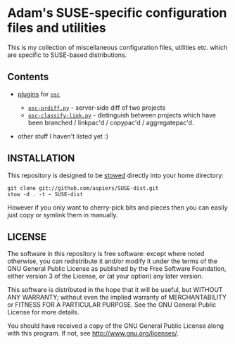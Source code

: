 # Adam's SUSE-specific configuration files and utilities

This is my collection of miscellaneous configuration files, utilities
etc. which are specific to SUSE-based distributions.

## Contents

* [plugins](http://en.opensuse.org/openSUSE:OSC_plugins) for [`osc`](http://en.opensuse.org/openSUSE:OSC)
    * [`osc-prdiff.py`](https://github.com/aspiers/SUSE-dist/blob/master/.osc-plugins/osc-prdiff.py) - server-side diff of two projects
    * [`osc-classify-link.py`](https://github.com/aspiers/SUSE-dist/blob/master/.osc-plugins/osc-classify-link.py) - distinguish between projects which have been branched / linkpac'd / copypac'd / aggregatepac'd.

* other stuff I haven't listed yet :)

## <a name="install">INSTALLATION</a>

This repository is designed to be [stowed](http://www.gnu.org/software/stow/)
directly into your home directory:

    git clone git://github.com/aspiers/SUSE-dist.git
    stow -d . -t ~ SUSE-dist

However if you only want to cherry-pick bits and pieces then you can
easily just copy or symlink them in manually.

## LICENSE

The software in this repository is free software: except where noted
otherwise, you can redistribute it and/or modify it under the terms of
the GNU General Public License as published by the Free Software
Foundation, either version 3 of the License, or (at your option) any
later version.

This software is distributed in the hope that it will be useful, but
WITHOUT ANY WARRANTY; without even the implied warranty of
MERCHANTABILITY or FITNESS FOR A PARTICULAR PURPOSE.  See the GNU
General Public License for more details.

You should have received a copy of the GNU General Public License
along with this program.  If not, see <http://www.gnu.org/licenses/>.
